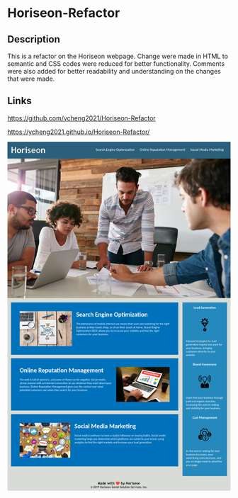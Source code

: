 # Horiseon-Refactor

## Description 

This is a refactor on the Horiseon webpage. Change were made in HTML to semantic and CSS codes were reduced for better functionality.
Comments were also added for better readability and understanding on the changes that were made.

## Links

https://github.com/ycheng2021/Horiseon-Refactor

https://ycheng2021.github.io/Horiseon-Refactor/


![This is a screenshot of the website](./images/Horiseon-webpage.png)